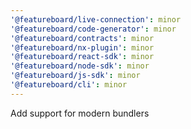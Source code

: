 ```yaml
---
'@featureboard/live-connection': minor
'@featureboard/code-generator': minor
'@featureboard/contracts': minor
'@featureboard/nx-plugin': minor
'@featureboard/react-sdk': minor
'@featureboard/node-sdk': minor
'@featureboard/js-sdk': minor
'@featureboard/cli': minor
---
```


Add support for modern bundlers
